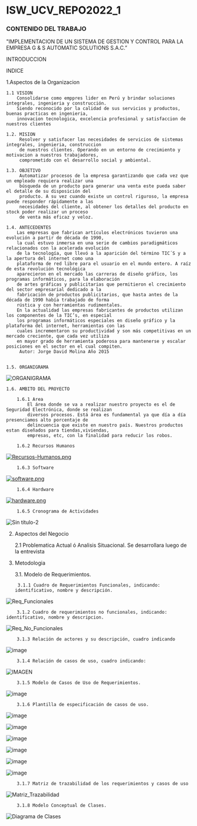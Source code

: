# ISW_UCV_REPO2022_1
### CONTENIDO DEL TRABAJO

"IMPLEMENTACION DE UN SISTEMA DE GESTION Y CONTROL PARA LA EMPRESA G & S AUTOMATIC SOLUTIONS S.A.C.”

INTRODUCCION

INDICE

1.Aspectos de la Organizacion

    1.1 VISION
        Consolidarse como emppres lider en Perú y brindar soluciones integrales, ingenieria y construcción.
        Siendo reconocido por la calidad de sus servicios y productos, buenas practicas en ingenieria, 
        innovacion tecnologica, excelencia profesional y satisfaccion de nuestros clientes

    1.2. MISION
         Resolver y satisfacer las necesidades de servicios de sistemas integrales, ingenieria, construccion 
         de nuestros clientes. Operando en un entorno de crecimiento y motivacion a nuestros trabajadores, 
         comprometido con el desarrollo social y ambiental.
         
    1.3. OBJETIVO
         Automatizar procesos de la empresa garantizando que cada vez que un empleado requiera realizar una 
         búsqueda de un producto para generar una venta este pueda saber el detalle de su disposición del 
         producto. A su vez cuando existe un control riguroso, la empresa puede responder rápidamente a las
         necesidades del cliente, al obtener los detalles del producto en stock poder realizar un proceso 
         de venta más eficaz y veloz.

    1.4. ANTECEDENTES
        Las empresas que fabrican artículos electrónicos tuvieron una evolución a partir de década de 1990, 
        la cual estuvo inmersa en una serie de cambios paradigmáticos relacionados con la acelerada evolución
        de la tecnología, que llevó a la aparición del término TIC´S y a la apertura del internet como una 
        plataforma de red libre para el usuario en el mundo entero. A raíz de esta revolución tecnológica 
        aparecieron en el mercado las carreras de diseño gráfico, los programas informáticos, para la elaboración
        de artes gráficas y publicitarias que permitieron el crecimiento del sector empresarial dedicado a la 
        fabricación de productos publicitarios, que hasta antes de la década de 1990 había trabajado de forma
        rústica y con herramientas rudimentales. 
        En la actualidad las empresas fabricantes de productos utilizan  los componentes de la TIC’s, en especial
        los programas informáticos especiales en diseño gráfico y la plataforma del internet, herramientas con las 
        cuales incrementaron su productividad y son más competitivas en un mercado creciente, que cada vez utiliza 
        en mayor grado de herramienta poderosa para mantenerse y escalar posiciones en el sector en el cual compiten.
         Autor: Jorge David Molina Año 2015


    1.5. 0RGANIGRAMA
![ORGANIGRAMA](https://user-images.githubusercontent.com/82493473/165431016-9638bb4e-99db-4665-ace4-acae18a80685.JPG)






    1.6. AMBITO DEL PROYECTO

        1.6.1 Area
            El área donde se va a realizar nuestro proyecto es el de Seguridad Electrónica, donde se realizan 
            diversos procesos. Está área es fundamental ya que día a día presenciamos alto porcentaje de 
            delincuencia que existe en nuestro país. Nuestros productos estan diseñados para tiendas,viviendas, 
            empresas, etc, con la finalidad para reducir los robos.
  
        1.6.2 Recursos Humanos
        
[![Recursos-Humanos.png](https://i.postimg.cc/15b0MCw3/Recursos-Humanos.png)](https://postimg.cc/56qF2msh)
     
        1.6.3 Software
        
[![software.png](https://i.postimg.cc/DwTrtCyf/software.png)](https://postimg.cc/Wh5qZwkx)

        1.6.4 Hardware
        
[![hardware.png](https://i.postimg.cc/mkxxRx56/hardware.png)](https://postimg.cc/xJPpyZYK)

        1.6.5 Cronograma de Actividades
![Sin título-2](https://user-images.githubusercontent.com/103294222/163662295-fed6260a-45cb-43d1-88eb-4a6691b462be.jpg)

        

2. Aspectos del Negocio
  
    2.1 Problematica Actual ó Analisis Situacional.
        Se desarrollara luego de la entrevista 
  
3. Metodologia
 
    3.1. Modelo de Requerimientos.
   
        3.1.1 Cuadro de Requerimientos Funcionales, indicando: identificativo, nombre y descripción.
![Req_Funcionales](https://user-images.githubusercontent.com/82493473/165431382-d35c71f3-7869-47f1-8ae9-a330838db1c1.JPG)


      
        3.1.2 Cuadro de requerimientos no funcionales, indicando: identificativo, nombre y descripcion.
 ![Req_No_Funcionales](https://user-images.githubusercontent.com/82493473/165431422-d45ebffb-e173-4f83-9577-9c283e63e93b.JPG)


      
        3.1.3 Relación de actores y su descripción, cuadro indicando
  ![image](https://user-images.githubusercontent.com/82493473/163659874-dbc56ee8-2fdc-4aaf-99d9-44dce6b97cb0.png)

         
        3.1.4 Relación de casos de uso, cuadro indicando:
  ![IMAGEN](https://raw.githubusercontent.com/wcondorico/Prueba/main/Relacion%20cun.jpg)
  
        3.1.5 Modelo de Casos de Uso de Requerimientos.
  ![image](https://raw.githubusercontent.com/wcondorico/Prueba/main/CUN.jpg)
      
        3.1.6 Plantilla de especificación de casos de uso.
![image](https://raw.githubusercontent.com/wcondorico/Prueba/main/cun1.png)

![image](https://raw.githubusercontent.com/wcondorico/Prueba/main/cun2.png)

![image](https://raw.githubusercontent.com/wcondorico/Prueba/main/cun3.png)

![image](https://raw.githubusercontent.com/wcondorico/Prueba/main/cun4.png)

![image](https://raw.githubusercontent.com/wcondorico/Prueba/main/cun5.png)

![image](https://raw.githubusercontent.com/wcondorico/Prueba/main/cun6.png)

        3.1.7 Matriz de trazabilidad de los requerimientos y casos de uso 

![Matriz_Trazabilidad](https://user-images.githubusercontent.com/82493473/165433120-2f1f073b-f3fa-4fe7-8ccf-00da5ed56d05.JPG)


        3.1.8 Modelo Conceptual de Clases.
![Diagrama de Clases](https://user-images.githubusercontent.com/82493473/165433207-e92a2b8e-e172-47f0-8bc9-47497d6a2e56.png)

